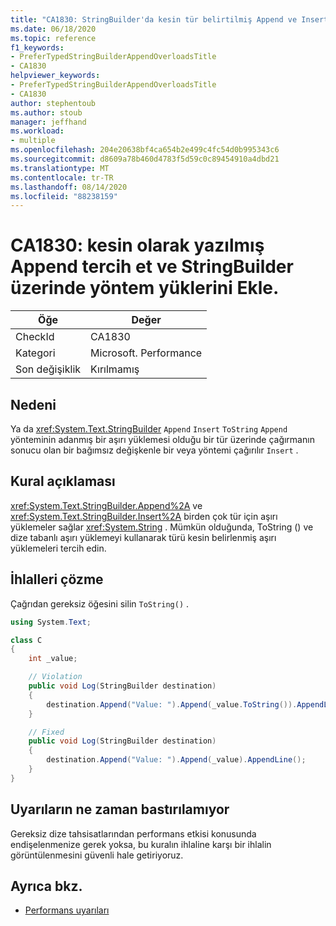```yaml
---
title: "CA1830: StringBuilder'da kesin tür belirtilmiş Append ve Insert metodu aşırı yüklemelerini tercih et"
ms.date: 06/18/2020
ms.topic: reference
f1_keywords:
- PreferTypedStringBuilderAppendOverloadsTitle
- CA1830
helpviewer_keywords:
- PreferTypedStringBuilderAppendOverloadsTitle
- CA1830
author: stephentoub
ms.author: stoub
manager: jeffhand
ms.workload:
- multiple
ms.openlocfilehash: 204e20638bf4ca654b2e499c4fc54d0b995343c6
ms.sourcegitcommit: d8609a78b460d4783f5d59c0c89454910a4dbd21
ms.translationtype: MT
ms.contentlocale: tr-TR
ms.lasthandoff: 08/14/2020
ms.locfileid: "88238159"
---
```

# <a name="ca1830-prefer-strongly-typed-append-and-insert-method-overloads-on-stringbuilder"></a>CA1830: kesin olarak yazılmış Append tercih et ve StringBuilder üzerinde yöntem yüklerini Ekle.

|Öğe|Değer|
|-|-|
|CheckId|CA1830|
|Kategori|Microsoft. Performance|
|Son değişiklik|Kırılmamış|

## <a name="cause"></a>Nedeni

Ya da <xref:System.Text.StringBuilder> `Append` `Insert` `ToString` `Append` yönteminin adanmış bir aşırı yüklemesi olduğu bir tür üzerinde çağırmanın sonucu olan bir bağımsız değişkenle bir veya yöntemi çağırılır `Insert` .

## <a name="rule-description"></a>Kural açıklaması

<xref:System.Text.StringBuilder.Append%2A> ve <xref:System.Text.StringBuilder.Insert%2A> birden çok tür için aşırı yüklemeler sağlar <xref:System.String> .  Mümkün olduğunda, ToString () ve dize tabanlı aşırı yüklemeyi kullanarak türü kesin belirlenmiş aşırı yüklemeleri tercih edin.

## <a name="how-to-fix-violations"></a>İhlalleri çözme

Çağrıdan gereksiz öğesini silin `ToString()` .

```csharp
using System.Text;

class C
{
    int _value;

    // Violation
    public void Log(StringBuilder destination)
    {
        destination.Append("Value: ").Append(_value.ToString()).AppendLine();
    }

    // Fixed
    public void Log(StringBuilder destination)
    {
        destination.Append("Value: ").Append(_value).AppendLine();
    }
}
```

## <a name="when-to-suppress-warnings"></a>Uyarıların ne zaman bastırılamıyor

Gereksiz dize tahsisatlarından performans etkisi konusunda endişelenmenize gerek yoksa, bu kuralın ihlaline karşı bir ihlalin görüntülenmesini güvenli hale getiriyoruz.

## <a name="see-also"></a>Ayrıca bkz.

- [Performans uyarıları](../code-quality/performance-warnings.md)
